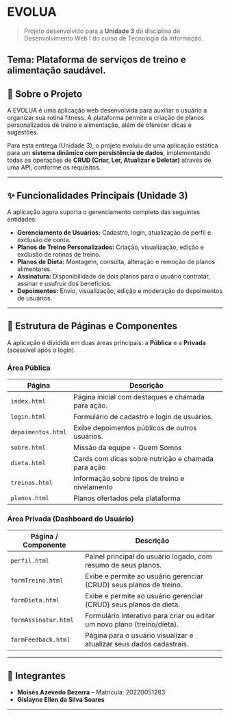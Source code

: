 # EVOLUA

> Projeto desenvolvido para a **Unidade 3** da disciplina de Desenvolvimento Web I do curso de Tecnologia da Informação.

**Tema:** Plataforma de serviços de treino e alimentação saudável.
---

## 🎯 Sobre o Projeto

A EVOLUA é uma aplicação web desenvolvida para auxiliar o usuário a organizar sua rotina fitness. A plataforma permite a criação de planos personalizados de treino e alimentação, além de oferecer dicas e sugestões.

Para esta entrega (Unidade 3), o projeto evoluiu de uma aplicação estática para um **sistema dinâmico com persistência de dados**, implementando todas as operações de **CRUD (Criar, Ler, Atualizar e Deletar)** através de uma API, conforme os requisitos.

---

## ✨ Funcionalidades Principais (Unidade 3)

A aplicação agora suporta o gerenciamento completo das seguintes entidades:

-   **Gerenciamento de Usuários:** Cadastro, login, atualização de perfil e exclusão de conta.
-   **Planos de Treino Personalizados:** Criação, visualização, edição e exclusão de rotinas de treino.
-   **Planos de Dieta:** Montagem, consulta, alteração e remoção de planos alimentares.
-   **Assinatura:** Disponibilidade de dois planos para o usuário contratar, assinar e usufruir dos benefícios.
-   **Depoimentos:** Envio, visualização, edição e moderação de depoimentos de usuários.

---

## 🧩 Estrutura de Páginas e Componentes

A aplicação é dividida em duas áreas principais: a **Pública** e a **Privada** (acessível após o login).

### Área Pública
| Página              | Descrição                                         |
| ------------------- | ------------------------------------------------- |
| `index.html`        | Página inicial com destaques e chamada para ação. |
| `login.html`        | Formulário de cadastro e login de usuários.       |
| `depoimentos.html`  | Exibe depoimentos públicos de outros usuários.    |
| `sobre.html`        | Missão da equipe - Quem Somos                     |
| `dieta.html`        | Cards com dicas sobre nutrição e chamada para ação|
| `treinos.html`      | Informação sobre tipos de treino e nivelamento    |
| `planos.html`       | Planos ofertados pela plataforma                  |


### Área Privada (Dashboard do Usuário)
| Página / Componente | Descrição                                                                 |
| ------------------- | ------------------------------------------------------------------------- |
| `perfil.html`       | Painel principal do usuário logado, com resumo de seus planos.            |
| `formTreino.html`   | Exibe e permite ao usuário gerenciar (CRUD) seus planos de treino.        |
| `formDieta.html`    | Exibe e permite ao usuário gerenciar (CRUD) seus planos de dieta.         |
| `formAssinatur.html`| Formulário interativo para criar ou editar um novo plano (treino/dieta).  |
| `formFeedback.html` | Página para o usuário visualizar e atualizar seus dados cadastrais.       |

---

## 👥 Integrantes

-   **Moisés Azevedo Bezerra** – Matrícula: 20220051283
-   **Gislayne Ellen da Silva Soares**

---
